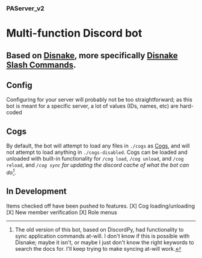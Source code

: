 ### PAServer_v2
# Multi-function Discord bot
## Based on [Disnake](https://docs.disnake.dev/en/stable/api.html), more specifically [Disnake Slash Commands](https://docs.disnake.dev/en/stable/api.html#slashcommand).

## Config
Configuring for your server will probably not be too straightforward; as this bot is meant for a specific server, a lot of values (IDs, names, etc) are hard-coded

## Cogs
By default, the bot will attempt to load any files in `./cogs` as [Cogs](https://docs.disnake.dev/en/stable/ext/commands/api.html#cogs), and will not attempt to load anything in `./cogs-disabled`. Cogs can be loaded and unloaded with built-in functionality for `/cog load`, `/cog unload`, and `/cog reload`, and *`/cog sync` for updating the discord cache of what the bot can do[^1]*.

[^1]: The old version of this bot, based on DiscordPy, had functionality to sync application commands at-will. I don't know if this is possible with Disnake; maybe it isn't, or maybe I just don't know the right keywords to search the docs for. I'll keep trying to make syncing at-will work.

## In Development
Items checked off have been pushed to features.
[X] Cog loading/unloading
[X] New member verification
[X] Role menus